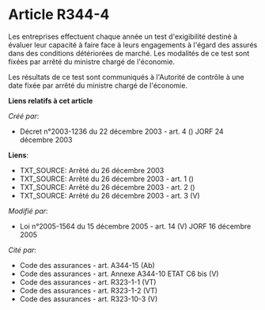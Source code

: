 # Article R344-4

Les entreprises effectuent chaque année un test d'exigibilité destiné à évaluer leur capacité à faire face à leurs
engagements à l'égard des assurés dans des conditions détériorées de marché. Les modalités de ce test sont fixées par arrêté
du ministre chargé de l'économie.

Les résultats de ce test sont communiqués à l'Autorité de contrôle à une date fixée par arrêté du ministre chargé de
l'économie.

**Liens relatifs à cet article**

_Créé par_:

  - Décret n°2003-1236 du 22 décembre 2003 - art. 4 () JORF 24 décembre 2003

**Liens**:

  - TXT_SOURCE: Arrêté du 26 décembre 2003
  - TXT_SOURCE: Arrêté du 26 décembre 2003 - art. 1 ()
  - TXT_SOURCE: Arrêté du 26 décembre 2003 - art. 2 ()
  - TXT_SOURCE: Arrêté du 26 décembre 2003 - art. 3 (V)

_Modifié par_:

  - Loi n°2005-1564 du 15 décembre 2005 - art. 14 (V) JORF 16 décembre 2005

_Cité par_:

  - Code des assurances - art. A344-15 (Ab)
  - Code des assurances - art. Annexe A344-10 ETAT C6 bis (V)
  - Code des assurances - art. R323-1-1 (VT)
  - Code des assurances - art. R323-1-2 (VT)
  - Code des assurances - art. R323-10-3 (V)
